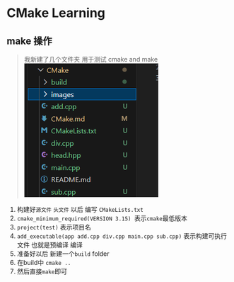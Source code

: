 # CMake Learning

## make 操作
> 我新建了几个文件夹 用于测试 cmake and make
![alt text](/CMake/images/1.png)

1. 构建好`源文件` `头文件` 以后 编写 `CMakeLists.txt`
2. `cmake_minimum_required(VERSION 3.15) `表示`cmake`最低版本
3. `project(test)` 表示项目名
4. `add_executable(app add.cpp div.cpp main.cpp sub.cpp)` 表示构建可执行文件 也就是预编译 编译 
5. 准备好以后 新建一个`build` folder
6. 在build中 `cmake ..`
7. 然后直接`make`即可 

